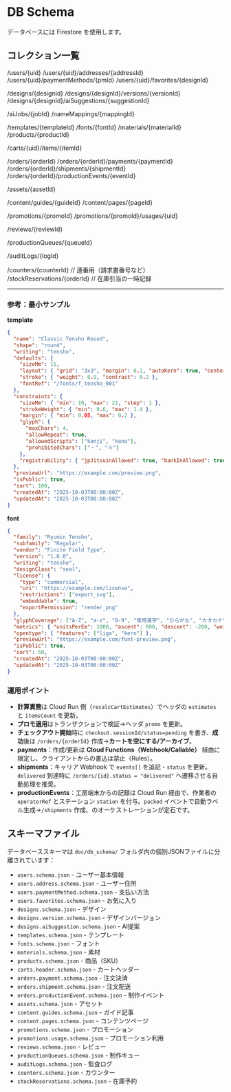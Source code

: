 # DB Schema

データベースには Firestore を使用します。

## コレクション一覧

/users/{uid}
/users/{uid}/addresses/{addressId}
/users/{uid}/paymentMethods/{pmId}
/users/{uid}/favorites/{designId}

/designs/{designId}
/designs/{designId}/versions/{versionId}
/designs/{designId}/aiSuggestions/{suggestionId}

/aiJobs/{jobId}
/nameMappings/{mappingId}

/templates/{templateId}
/fonts/{fontId}
/materials/{materialId}
/products/{productId}

/carts/{uid}/items/{itemId}

/orders/{orderId}
/orders/{orderId}/payments/{paymentId}
/orders/{orderId}/shipments/{shipmentId}
/orders/{orderId}/productionEvents/{eventId}

/assets/{assetId}

/content/guides/{guideId}
/content/pages/{pageId}

/promotions/{promoId}
/promotions/{promoId}/usages/{uid}

/reviews/{reviewId}

/productionQueues/{queueId}

/auditLogs/{logId}

/counters/{counterId}           // 連番用（請求書番号など）
/stockReservations/{orderId}    // 在庫引当の一時記録


---

### 参考：最小サンプル

**template**

```json
{
  "name": "Classic Tensho Round",
  "shape": "round",
  "writing": "tensho",
  "defaults": {
    "sizeMm": 15,
    "layout": { "grid": "3x3", "margin": 0.1, "autoKern": true, "centerBias": 0.0 },
    "stroke": { "weight": 0.9, "contrast": 0.2 },
    "fontRef": "/fonts/f_tensho_001"
  },
  "constraints": {
    "sizeMm": { "min": 10, "max": 21, "step": 1 },
    "strokeWeight": { "min": 0.6, "max": 1.4 },
    "margin": { "min": 0.05, "max": 0.2 },
    "glyph": {
      "maxChars": 4,
      "allowRepeat": true,
      "allowedScripts": ["kanji", "kana"],
      "prohibitedChars": ["・", "※"]
    },
    "registrability": { "jpJitsuinAllowed": true, "bankInAllowed": true }
  },
  "previewUrl": "https://example.com/preview.png",
  "isPublic": true,
  "sort": 100,
  "createdAt": "2025-10-03T00:00:00Z",
  "updatedAt": "2025-10-03T00:00:00Z"
}
```

**font**

```json
{
  "family": "Ryumin Tensho",
  "subfamily": "Regular",
  "vendor": "Finite Field Type",
  "version": "1.0.0",
  "writing": "tensho",
  "designClass": "seal",
  "license": {
    "type": "commercial",
    "uri": "https://example.com/license",
    "restrictions": ["export_svg"],
    "embeddable": true,
    "exportPermission": "render_png"
  },
  "glyphCoverage": ["A-Z", "a-z", "0-9", "常用漢字", "ひらがな", "カタカナ"],
  "metrics": { "unitsPerEm": 1000, "ascent": 800, "descent": -200, "weightRange": { "min": 400, "max": 700 } },
  "opentype": { "features": ["liga", "kern"] },
  "previewUrl": "https://example.com/font-preview.png",
  "isPublic": true,
  "sort": 50,
  "createdAt": "2025-10-03T00:00:00Z",
  "updatedAt": "2025-10-03T00:00:00Z"
}
```



### 運用ポイント

* **計算責務**は Cloud Run 側（`recalcCartEstimates`）でヘッダの `estimates` と `itemsCount` を更新。
* **プロモ適用**はトランザクションで検証→ヘッダ `promo` を更新。
* **チェックアウト開始**時に `checkout.sessionId/status=pending` を書き、**成功**後は `/orders/{orderId}` 作成→**カートを空にする/アーカイブ**。
* **payments**：作成/更新は **Cloud Functions（Webhook/Callable）** 経由に限定し、クライアントからの書込は禁止（Rules）。
* **shipments**：キャリア Webhook で `events[]` を追記・`status` を更新。`delivered` 到達時に `/orders/{id}.status = "delivered"` へ遷移させる自動処理を推奨。
* **productionEvents**：工房端末からの記録は Cloud Run 経由で、作業者の `operatorRef` とステーション `station` を付与。`packed` イベントで自動ラベル生成→`/shipments` 作成、のオーケストレーションが定石です。

## スキーマファイル

データベーススキーマは `doc/db_schema/` フォルダ内の個別JSONファイルに分離されています：

- `users.schema.json` - ユーザー基本情報
- `users.address.schema.json` - ユーザー住所
- `users.paymentMethod.schema.json` - 支払い方法
- `users.favorites.schema.json` - お気に入り
- `designs.schema.json` - デザイン
- `designs.version.schema.json` - デザインバージョン
- `designs.aiSuggestion.schema.json` - AI提案
- `templates.schema.json` - テンプレート
- `fonts.schema.json` - フォント
- `materials.schema.json` - 素材
- `products.schema.json` - 商品（SKU）
- `carts.header.schema.json` - カートヘッダー
- `orders.payment.schema.json` - 注文決済
- `orders.shipment.schema.json` - 注文配送
- `orders.productionEvent.schema.json` - 制作イベント
- `assets.schema.json` - アセット
- `content.guides.schema.json` - ガイド記事
- `content.pages.schema.json` - コンテンツページ
- `promotions.schema.json` - プロモーション
- `promotions.usage.schema.json` - プロモーション利用
- `reviews.schema.json` - レビュー
- `productionQueues.schema.json` - 制作キュー
- `auditLogs.schema.json` - 監査ログ
- `counters.schema.json` - カウンター
- `stockReservations.schema.json` - 在庫予約
